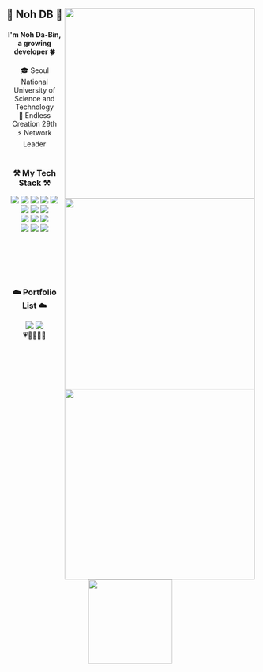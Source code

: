 <div align="center">
<img width="385px" align="right" src="http://mazassumnida.wtf/api/v2/generate_badge?boj=nodb"/>
<h2>👋 Noh DB 👋</h2>
<h4>I'm Noh Da-Bin, a growing developer 🍀</h4>
🎓 Seoul National University of Science and Technology<br>
🔎 Endless Creation 29th<br>
⚡ Network Leader
<br><br>
</div>

<div align="center">
<img width=385px" align="right" src="https://github-readme-stats.vercel.app/api/top-langs/?username=nodb&exclude_repo=nodb,nodb.github.io&layout=compact&hide=javascript,css,scss&theme=dracula&langs_count=8"/>
<h3>⚒️ My Tech Stack ⚒️</h3>
<img src="https://img.shields.io/badge/C-A8B9CC?style=flat-square&logo=C&logoColor=white"/>
<img src="https://img.shields.io/badge/ C++-00599C?style=flat-square&logo=C%2B%2B&logoColor=white"/>
<img src="https://img.shields.io/badge/Java-007396?style=flat-square&logo=Java&logoColor=white"/>
<img src="https://img.shields.io/badge/Python-3776AB?style=flat-square&logo=Python&logoColor=white"/>
<img src="https://img.shields.io/badge/Kotlin-7F52FF?style=flat-square&logo=Kotlin&logoColor=white"/>
<br>
<img src="https://img.shields.io/badge/Android-3DDC84?style=flat-square&logo=Android&logoColor=white"/>
<img src="https://img.shields.io/badge/Linux-FCC624?style=flat-square&logo=Linux&logoColor=white"/>
<img src="https://img.shields.io/badge/Git-F05032?style=flat-square&logo=Git&logoColor=white"/>
<br>
<img src="https://img.shields.io/badge/HTML5-E34F26?style=flat-square&logo=HTML5&logoColor=white"/>
<img src="https://img.shields.io/badge/CSS3-1572B6?style=flat-square&logo=CSS3&logoColor=white"/>
<img src="https://img.shields.io/badge/JavaScript-F7DF1E?style=flat-square&logo=JavaScript&logoColor=white"/>
<br>
<img src="https://img.shields.io/badge/Photoshop-31A8FF?style=flat-square&logo=Adobe Photoshop&logoColor=white"/>
<img src="https://img.shields.io/badge/Illustrator-FF9A00?style=flat-square&logo=Adobe Illustrator&logoColor=white"/>
<img src="https://img.shields.io/badge/After Effects-9999FF?style=flat-square&logo=Adobe After Effects&logoColor=white"/>
<br><br><br><br><br><br>
</div>

<div align="center">
<picture>
<source srcset="https://github-readme-stats.vercel.app/api?username=nodb&show_icons=true&theme=dark" media="(prefers-color-scheme: dark)" />
<source srcset="https://github-readme-stats.vercel.app/api?username=nodb&show_icons=true&theme=dark" media="(prefers-color-scheme: light), (prefers-color-scheme: no-preference)" />
<img width="385px" align="right" src="https://github-readme-stats.vercel.app/api?username=nodb&show_icons=true" />
</picture>
<h3>☁️ Portfolio List ☁️</h3>
<a href="https://devlogs.tistory.com/"><img src="https://img.shields.io/badge/Tech Blog-20C997?style=flat-square&logo=Velog&logoColor=white&link=https://devlogs.tistory.com/"/></a>
<a href="https://www.instagram.com/dabinnoh/"><img src="https://img.shields.io/badge/Instagram-E4405F?style=flat-square&logo=Instagram&logoColor=white&link=https://www.instagram.com/dabinnoh/"/></a>
<br>
💗💛💙💚💜
<br><br>
<a href="https://hits.seeyoufarm.com"><img width="170" src="https://hits.seeyoufarm.com/api/count/incr/badge.svg?url=https%3A%2F%2Fgithub.com%2Fnodb%2Fhit-counter&count_bg=%23FFB69F&title_bg=%23FFB69F&icon=riotgames.svg&icon_color=%23FFFFFF&title=ㅤ&edge_flat=true"/></a>
</div>

